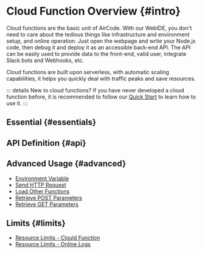 # Cloud Function Overview {#intro}

Cloud functions are the basic unit of AirCode. With our WebIDE, you don't need to care about the tedious things like infrastructure and environment setup, and online operation.
Just open the webpage and write your Node.js code, then debug it and deploy it as an accessible back-end API. The API can be easily used to provide data to the front-end, valid user, integrate Slack bots and Webhooks, etc.

Cloud functions are built upon serverless, with automatic scaling capabilities, it helps you quickly deal with traffic peaks and save resources.

::: details New to cloud functions?
If you have never developed a cloud function before, it is recommended to follow our [Quick Start](/getting-started/) to learn how to use it.
:::

## Essential {#essentials}

<ListBoxContainer>
<ListBox
  link="/guide/functions/development.html"
  title="Develop Online"
  description="Use WebIDE to develop cloud functions. Learn the function's parameters, returned value, error handling and timezone, etc"
/>
<ListBox
  link="/guide/functions/debug.html"
  title="Debug Online"
  description="Learn how to debug your code online, pass params and view the results, and how to use online requests to make debugging easier"
/>
<ListBox
  link="/guide/functions/deployment.html"
  title="Deployment"
  description="Deploy functions online, generate accessible URL addresses, and learn how to view and manage versions"
/>
<ListBox
  link="/guide/functions/invoke.html"
  title="Invoke Functions"
  description="Invoke functions via SDK or HTTP, including a description of timeout and CORS policies"
/>
<ListBox
  link="/guide/functions/logs.html"
  title="Online Logs"
  description="Get real-time logs when the function is running, and filter log by time, keywords, and others to facilitate troubleshooting"
/>
<ListBox
  link="/guide/functions/npm.html"
  title="Using NPM"
  description="Learn how to use NPM to find, install, and manage your app's dependencies"
/>
</ListBoxContainer>

## API Definition {#api}

<ListBoxContainer>
<ListBox
  link="/reference/server/functions-runtime.html"
  title="Function Runtime"
  description="Instructions on function's Node.js version, timeout, environment variables, auto-scaling, cold start, etc."
/>
<ListBox
  link="/reference/server/functions-api.html"
  title="Function API"
  description="Definitions of cloud function templates, params and context"
/>
</ListBoxContainer>

## Advanced Usage {#advanced}

- [Environment Variable](/guide/functions/env.html)
- [Send HTTP Request](/guide/functions/http-request.html)
- [Load Other Functions](/guide/functions/require.html)
- [Retrieve POST Parameters](/guide/functions/post-params.html)
- [Retrieve GET Parameters](/guide/functions/get-params.html)

## Limits {#limits}

- [Resource Limits - Clould Function](/about/limits.html#functions)
- [Resource Limits - Online Logs](/about/limits.html#logs)
